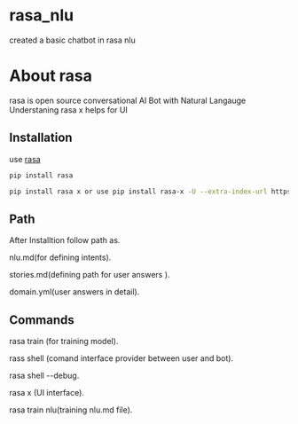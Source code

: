 # rasa_nlu
created a basic chatbot in rasa nlu
# About rasa 

rasa is open source conversational AI Bot with Natural Langauge Understaning
rasa x helps for UI

## Installation
use [rasa](https://rasa.com/docs/rasa/user-guide/installation/)

```bash
pip install rasa

pip install rasa x or use pip install rasa-x -U --extra-index-url https://pypi.rasa.com/simple

```
## Path
After Installtion follow path as.

nlu.md(for defining intents).

stories.md(defining path for user answers ).

domain.yml(user answers in detail).
## Commands 
 rasa train (for training model).
 
 rass shell (comand interface provider between user and bot).
 
 rasa shell --debug.
 
 rasa x (UI interface).
 
 rasa train nlu(training nlu.md file).
